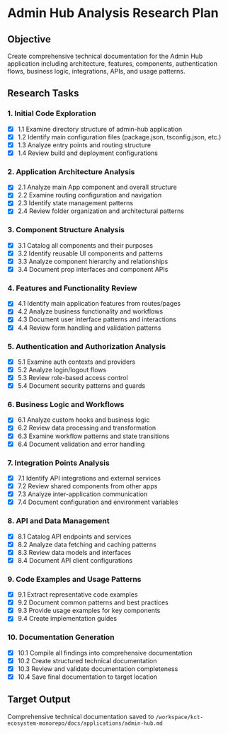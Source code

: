 # Admin Hub Analysis Research Plan

## Objective
Create comprehensive technical documentation for the Admin Hub application including architecture, features, components, authentication flows, business logic, integrations, APIs, and usage patterns.

## Research Tasks

### 1. Initial Code Exploration
- [x] 1.1 Examine directory structure of admin-hub application
- [x] 1.2 Identify main configuration files (package.json, tsconfig.json, etc.)
- [x] 1.3 Analyze entry points and routing structure
- [x] 1.4 Review build and deployment configurations

### 2. Application Architecture Analysis
- [x] 2.1 Analyze main App component and overall structure
- [x] 2.2 Examine routing configuration and navigation
- [x] 2.3 Identify state management patterns
- [x] 2.4 Review folder organization and architectural patterns

### 3. Component Structure Analysis
- [x] 3.1 Catalog all components and their purposes
- [x] 3.2 Identify reusable UI components and patterns
- [x] 3.3 Analyze component hierarchy and relationships
- [x] 3.4 Document prop interfaces and component APIs

### 4. Features and Functionality Review
- [x] 4.1 Identify main application features from routes/pages
- [x] 4.2 Analyze business functionality and workflows
- [x] 4.3 Document user interface patterns and interactions
- [x] 4.4 Review form handling and validation patterns

### 5. Authentication and Authorization Analysis
- [x] 5.1 Examine auth contexts and providers
- [x] 5.2 Analyze login/logout flows
- [x] 5.3 Review role-based access control
- [x] 5.4 Document security patterns and guards

### 6. Business Logic and Workflows
- [x] 6.1 Analyze custom hooks and business logic
- [x] 6.2 Review data processing and transformation
- [x] 6.3 Examine workflow patterns and state transitions
- [x] 6.4 Document validation and error handling

### 7. Integration Points Analysis
- [x] 7.1 Identify API integrations and external services
- [x] 7.2 Review shared components from other apps
- [x] 7.3 Analyze inter-application communication
- [x] 7.4 Document configuration and environment variables

### 8. API and Data Management
- [x] 8.1 Catalog API endpoints and services
- [x] 8.2 Analyze data fetching and caching patterns
- [x] 8.3 Review data models and interfaces
- [x] 8.4 Document API client configurations

### 9. Code Examples and Usage Patterns
- [x] 9.1 Extract representative code examples
- [x] 9.2 Document common patterns and best practices
- [x] 9.3 Provide usage examples for key components
- [x] 9.4 Create implementation guides

### 10. Documentation Generation
- [x] 10.1 Compile all findings into comprehensive documentation
- [x] 10.2 Create structured technical documentation
- [x] 10.3 Review and validate documentation completeness
- [x] 10.4 Save final documentation to target location

## Target Output
Comprehensive technical documentation saved to `/workspace/kct-ecosystem-monorepo/docs/applications/admin-hub.md`